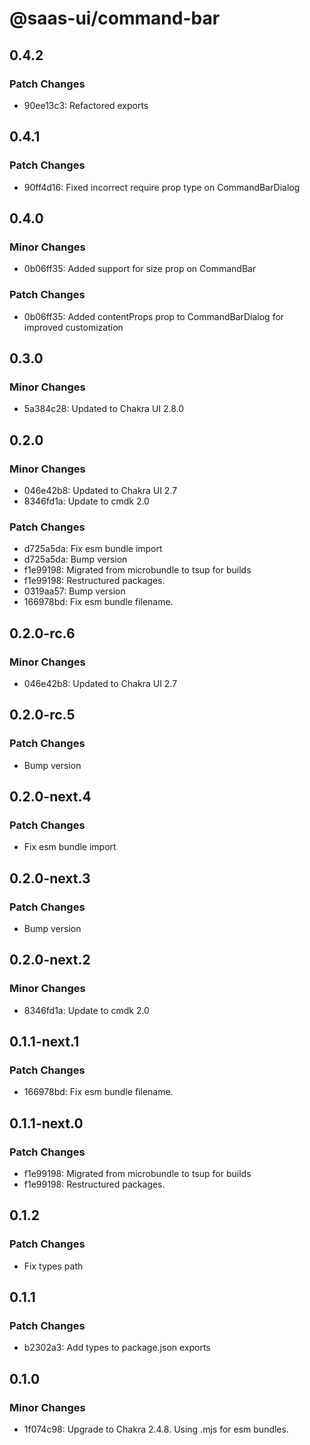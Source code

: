 # @saas-ui/command-bar

## 0.4.2

### Patch Changes

- 90ee13c3: Refactored exports

## 0.4.1

### Patch Changes

- 90ff4d16: Fixed incorrect require prop type on CommandBarDialog

## 0.4.0

### Minor Changes

- 0b06ff35: Added support for size prop on CommandBar

### Patch Changes

- 0b06ff35: Added contentProps prop to CommandBarDialog for improved customization

## 0.3.0

### Minor Changes

- 5a384c28: Updated to Chakra UI 2.8.0

## 0.2.0

### Minor Changes

- 046e42b8: Updated to Chakra UI 2.7
- 8346fd1a: Update to cmdk 2.0

### Patch Changes

- d725a5da: Fix esm bundle import
- d725a5da: Bump version
- f1e99198: Migrated from microbundle to tsup for builds
- f1e99198: Restructured packages.
- 0319aa57: Bump version
- 166978bd: Fix esm bundle filename.

## 0.2.0-rc.6

### Minor Changes

- 046e42b8: Updated to Chakra UI 2.7

## 0.2.0-rc.5

### Patch Changes

- Bump version

## 0.2.0-next.4

### Patch Changes

- Fix esm bundle import

## 0.2.0-next.3

### Patch Changes

- Bump version

## 0.2.0-next.2

### Minor Changes

- 8346fd1a: Update to cmdk 2.0

## 0.1.1-next.1

### Patch Changes

- 166978bd: Fix esm bundle filename.

## 0.1.1-next.0

### Patch Changes

- f1e99198: Migrated from microbundle to tsup for builds
- f1e99198: Restructured packages.

## 0.1.2

### Patch Changes

- Fix types path

## 0.1.1

### Patch Changes

- b2302a3: Add types to package.json exports

## 0.1.0

### Minor Changes

- 1f074c98: Upgrade to Chakra 2.4.8. Using .mjs for esm bundles.
